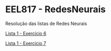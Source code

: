 # EEL817 - RedesNeurais
Resolução das listas de Redes Neurais

[Lista 1 - Exercício 6](Lista1_Exercicio6/Redes%20Neurais%20-%20Lista%20I.ipynb)

[Lista 1 - Exercício 7](Lista1_Exercicio7)